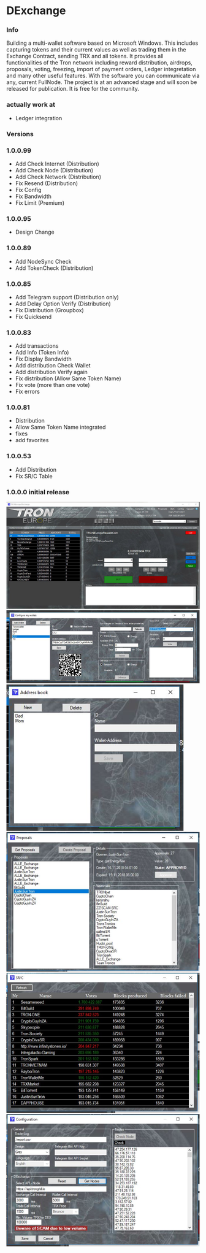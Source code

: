 # DExchange

### Info
Building a multi-wallet software based on Microsoft Windows. This includes capturing tokens and their current 
values as well as trading them in the Exchange Contract, sending TRX and all tokens. It provides all functionalities
of the Tron network including reward distribution, airdrops, proposals, voting, freezing, import of payment orders,
Ledger integretation and many other useful features. With the software you can communicate via any, current FullNode.
The project is at an advanced stage and will soon be released for publication. It is free for the community.

### actually work at
* Ledger integration

### Versions
### 1.0.0.99
* Add Check Internet (Distribution)
* Add Check Node (Distribution)
* Add Check Network (Distribution)
* Fix Resend (Distribution)
* Fix Config
* Fix Bandwidth
* Fix Limit (Premium)

### 1.0.0.95
* Design Change

### 1.0.0.89
* Add NodeSync Check
* Add TokenCheck (Distribution)

### 1.0.0.85
* Add Telegram support (Distribution only)
* Add Delay Option Verify (Distribution)
* Fix Distribution (Groupbox)
* Fix Quicksend

### 1.0.0.83
* Add transactions
* Add Info (Token Info)
* Fix Display Bandwidth
* Add distribution Check Wallet
* Add distribution Verify again
* Fix distribution (Allow Same Token Name)
* Fix vote (more than one vote)
* Fix errors

### 1.0.0.81
* Distribution
* Allow Same Token Name integrated
* fixes
* add favorites
### 1.0.0.53
* Add Distribution
* Fix SR/C Table

### 1.0.0.0 initial release

![DEX](dex1.jpg)
![DEX](dex2.jpg)
![DEX](3.JPG)
![DEX](4.JPG)
![DEX](5.JPG)
![DEX](6.JPG)
